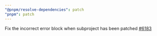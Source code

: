 ```yaml
---
"@pnpm/resolve-dependencies": patch
"pnpm": patch
---
```


Fix the incorrect error block when subproject has been patched [#6183](https://github.com/pnpm/pnpm/issues/6183)
